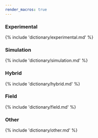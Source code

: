 ```yaml
---
render_macros: true
---
```


### Experimental

{% include 'dictionary/experimental.md' %}

### Simulation

{% include 'dictionary/simulation.md' %}

### Hybrid

{% include 'dictionary/hybrid.md' %}

### Field

{% include 'dictionary/field.md' %}

### Other

{% include 'dictionary/other.md' %}
